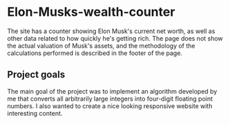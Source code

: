 # Elon-Musks-wealth-counter

The site has a counter showing Elon Musk's current net worth, as well as other data related to how quickly he's getting rich. The page does not show the actual valuation of Musk's assets, and the methodology of the calculations performed is described in the footer of the page.

## Project goals

The main goal of the project was to implement an algorithm developed by me that converts all arbitrarily large integers into four-digit floating point numbers. I also wanted to create a nice looking responsive website with interesting content.
